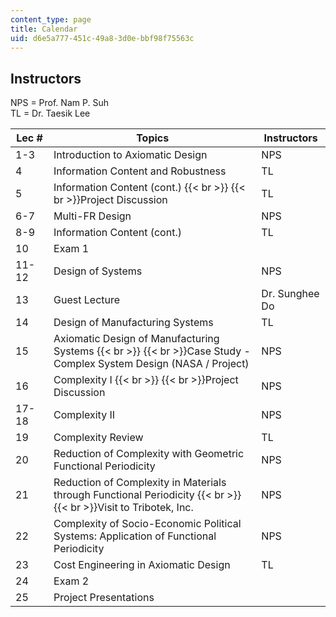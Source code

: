 ```yaml
---
content_type: page
title: Calendar
uid: d6e5a777-451c-49a8-3d0e-bbf98f75563c
---
```


Instructors
-----------

NPS = Prof. Nam P. Suh  
TL = Dr. Taesik Lee

| Lec # | Topics | Instructors |
| --- | --- | --- |
| 1-3 | Introduction to Axiomatic Design | NPS |
| 4 | Information Content and Robustness | TL |
| 5 | Information Content (cont.)  {{< br >}}  {{< br >}}Project Discussion | TL |
| 6-7 | Multi-FR Design | NPS |
| 8-9 | Information Content (cont.) | TL |
| 10 | Exam 1 |  |
| 11-12 | Design of Systems | NPS |
| 13 | Guest Lecture | Dr. Sunghee Do |
| 14 | Design of Manufacturing Systems | TL |
| 15 | Axiomatic Design of Manufacturing Systems  {{< br >}}  {{< br >}}Case Study - Complex System Design (NASA / Project) | NPS |
| 16 | Complexity I  {{< br >}}  {{< br >}}Project Discussion | NPS |
| 17-18 | Complexity II | NPS |
| 19 | Complexity Review | TL |
| 20 | Reduction of Complexity with Geometric Functional Periodicity | NPS |
| 21 | Reduction of Complexity in Materials through Functional Periodicity  {{< br >}}  {{< br >}}Visit to Tribotek, Inc. | NPS |
| 22 | Complexity of Socio-Economic Political Systems: Application of Functional Periodicity | NPS |
| 23 | Cost Engineering in Axiomatic Design | TL |
| 24 | Exam 2 |  |
| 25 | Project Presentations |